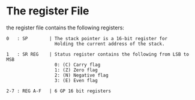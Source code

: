 # The register File

the register file contains the following registers:
```
0   : SP        | The stack pointer is a 16-bit register for
                  Holding the current address of the stack.

1   : SR REG    | Status register contains the following from LSB to MSB
                  0: (C) Carry flag
                  1: (Z) Zero flag
                  2: (N) Negative flag
                  3: (E) Even flag

2-7 : REG A-F   | 6 GP 16 bit registers
```

